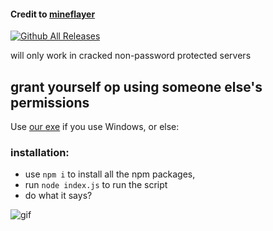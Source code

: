 
#### Credit to [mineflayer](https://github.com/PrismarineJS/mineflayer)

[![Github All Releases](https://img.shields.io/github/downloads/fknMega/minecraft-grief-tool/total.svg)]()

will only work in cracked non-password protected servers

## grant yourself op using someone else's permissions


Use [our exe](https://github.com/fknMega/minecraft-grief-tool/releases/tag/Releases) if you use Windows, or else:

### installation:


- use `npm i` to install all the npm packages,
- run `node index.js` to run the script
- do what it says?

![gif](https://media1.giphy.com/media/qlRQp9UxnrqeekQaUg/giphy.gif)
